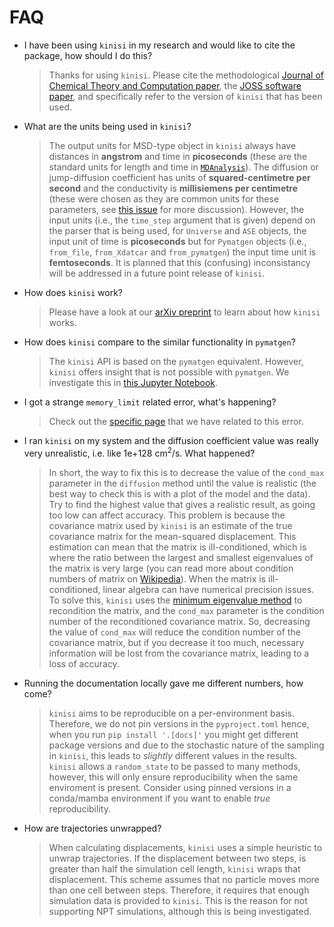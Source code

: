 # FAQ

- I have been using `kinisi` in my research and would like to cite the package, how should I do this?

    > Thanks for using `kinisi`. Please cite the methodological 
    > [Journal of Chemical Theory and Computation paper](https://doi.org/10.1021/acs.jctc.4c01249), the 
    > [JOSS software paper](https://doi.org/10.21105/joss.05984), and specifically refer to the version of 
    > `kinisi` that has been used. 

- What are the units being used in `kinisi`?

    > The output units for MSD-type object in `kinisi` always have distances in **angstrom** and time in **picoseconds** 
    > (these are the standard units for length and time in 
    > [`MDAnalysis`](https://docs.mdanalysis.org/1.1.1/documentation_pages/units.html)). The diffusion or 
    > jump-diffusion coefficient has units of **squared-centimetre per second** and the conductivity is 
    > **millisiemens per centimetre** (these were chosen as they are common units for these
    > parameters, see [this issue](https://github.com/bjmorgan/kinisi/issues/65#issuecomment-2138777775) for
    > more discussion). However, the input units (i.e., the `time_step` argument that is given) depend on the parser 
    > that is being used, for `Universe` and `ASE` objects, the input unit of time is **picoseconds** but for 
    > `Pymatgen` objects (i.e., `from_file`, `from_Xdatcar` and `from_pymatgen`) the input time unit is 
    > **femtoseconds**. It is planned that this (confusing) inconsistancy will be addressed in a future point 
    > release of `kinisi`. 
    
- How does `kinisi` work?

    > Please have a look at our [arXiv preprint](https://arxiv.org/abs/2305.18244) to learn about how `kinisi` works. 
    
- How does `kinisi` compare to the similar functionality in `pymatgen`?

    > The `kinisi` API is based on the `pymatgen` equivalent. 
    > However, `kinisi` offers insight that is not possible with `pymatgen`. 
    > We investigate this in [this Jupyter Notebook](./pymatgen). 

- I got a strange `memory_limit` related error, what's happening?

    > Check out the [specific page](./memory_limit) that we have related to this error.

- I ran `kinisi` on my system and the diffusion coefficient value was really very unrealistic, i.e. 
    like 1e+128 cm<sup>2</sup>/s. What happened?

    > In short, the way to fix this is to decrease the value of the `cond_max` parameter in the `diffusion` method 
    > until the value is realistic (the best way to check this is with a plot of the model and the data). 
    > Try to find the highest value that gives a realistic result, as going too low can affect accuracy. 
    > This problem is because the covariance matrix used by `kinisi` is an estimate of the true covariance matrix 
    > for the mean-squared displacement. 
    > This estimation can mean that the matrix is ill-conditioned, which is where the ratio between the largest 
    > and smallest eigenvalues of the matrix is very large (you can read more about condition numbers of matrix 
    > on [Wikipedia](https://en.wikipedia.org/wiki/Condition_number#Matrices)). When the matrix is 
    > ill-conditioned, linear algebra can have numerical precision issues. 
    > To solve this, `kinisi` uses the [minimum eigenvalue method](https://doi.org/10.1080/16000870.2019.1696646) to 
    > recondition the matrix, and the `cond_max` parameter is the condition number of the reconditioned covariance 
    > matrix. 
    > So, decreasing the value of `cond_max` will reduce the condition number of the covariance matrix, but if you 
    > decrease it too much, necessary information will be lost from the covariance matrix, leading to a loss of accuracy.

- Running the documentation locally gave me different numbers, how come?

    > `kinisi` aims to be reproducible on a per-environment basis. Therefore, we do not pin versions in 
    > the `pyproject.toml` hence, when you run `pip install '.[docs]'` you might get different package 
    > versions and due to the stochastic nature of the sampling in `kinisi`, this leads to *slightly* 
    > different values in the results. `kinisi` allows a `random_state` to be passed to many methods, 
    > however, this will only ensure reproducibility when the same enviroment is present. Consider using 
    > pinned versions in a conda/mamba environment if you want to enable *true* reproducibility.
    
- How are trajectories unwrapped?

  > When calculating displacements, `kinisi` uses a simple heuristic to unwrap trajectories. 
  > If the displacement between two steps, is greater than half the simulation cell length, `kinisi` wraps that
  > displacement. This scheme assumes that no particle moves more than one cell between steps. Therefore, it requires that
  > enough simulation data is provided to `kinisi`. 
  > This is the reason for not supporting NPT simulations, although this is being investigated.
